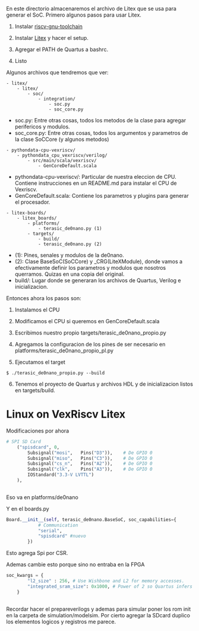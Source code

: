 En este directorio almacenaremos el archivo de Litex que se usa para generar el SoC. Primero algunos pasos para usar Litex.

1. Instalar [riscv-gnu-toolchain](https://github.com/riscv-collab/riscv-gnu-toolchain)

2. Instalar [Litex](https://github.com/enjoy-digital/litex/wiki/Installation) y hacer el setup.

3. Agregar el PATH de Quartus a bashrc.

4. Listo

Algunos archivos que tendremos que ver:
```
- litex/
    - litex/
        - soc/
            - integration/
                - soc.py
                - soc_core.py
```
- soc.py: Entre otras cosas, todos los metodos de la clase para agregar perifericos y modulos.
- soc_core.py: Entre otras cosas, todos los argumentos y parametros de la clase SoCCore (y algunos metodos)

```
- pythondata-cpu-vexriscv/
    - pythondata_cpu_vexriscv/verilog/
        - src/main/scala/vexriscv/
            - GenCoreDefault.scala 
```
- pythondata-cpu-vexriscv/: Particular de nuestra eleccion de CPU. Contiene instrucciones en un README.md para instalar el CPU de Vexriscv.
- GenCoreDefault.scala: Contiene los parametros y plugins para generar el procesador.

```
- litex-boards/
    - litex_boards/
        - platforms/
            - terasic_de0nano.py (1)
        - targets/
            - build/
            - terasic_de0nano.py (2)
```
- (1): Pines, senales y modulos de la de0nano.
- (2): Clase BaseSoC(SoCCore) y _CRG(LiteXModule), donde vamos a efectivamente definir los parametros y modulos que nosotros querramos. Quizas en una copia del original.
- build/: Lugar donde se generaran los archivos de Quartus, Verilog e inicializacion.


Entonces ahora los pasos son:

1. Instalamos el CPU

2. Modificamos el CPU si queremos en GenCoreDefault.scala

3. Escribimos nuestro propio targets/terasic_de0nano_propio.py

4. Agregamos la configuracion de los pines de ser necesario en platforms/terasic_de0nano_propio_pl.py

5. Ejecutamos el target

```
$ ./terasic_de0nano_propio.py --build
```

6. Tenemos el proyecto de Quartus y archivos HDL y de inicializacion listos en targets/build.






# Linux on VexRiscv Litex

Modificaciones por ahora
``` Python
# SPI SD Card
    ("spisdcard", 0,
        Subsignal("mosi",   Pins("D3")),    # De GPIO 0
        Subsignal("miso",   Pins("C3")),    # De GPIO 0
        Subsignal("cs_n",   Pins("A2")),    # De GPIO 0
        Subsignal("clk",    Pins("A3")),    # De GPIO 0
        IOStandard("3.3-V LVTTL")
    ),
    
```

Eso va en platforms/de0nano

Y en el boards.py
``` Python
Board.__init__(self, terasic_de0nano.BaseSoC, soc_capabilities={
            # Communication
            "serial",
            "spisdcard" #nuevo
        })
```
        
        
  Esto agrega Spi por CSR.
        
Ademas cambie esto porque sino no entraba en la FPGA
``` Python
soc_kwargs = {
        "l2_size" : 256, # Use Wishbone and L2 for memory accesses.
        "integrated_sram_size": 0x1000, # Power of 2 so Quartus infers it properly.
    }
    
```

Recordar hacer el prepareverilogs y ademas para simular poner los rom init en la carpeta de simulation/modelsim. Por cierto agregar la SDcard duplico los elementos logicos y registros me parece.